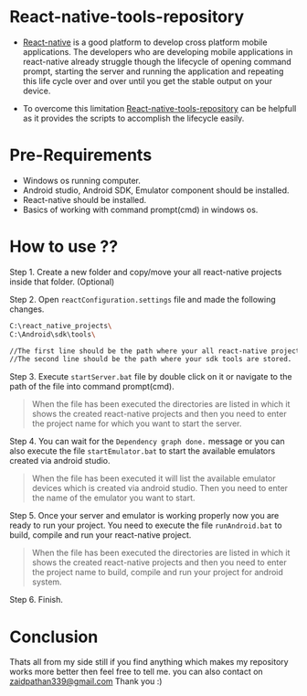 # React-native-tools-repository

- [React-native](https://facebook.github.io/react-native/) is a good platform to develop cross platform mobile applications. The developers who are developing mobile applications in react-native already struggle though the lifecycle of opening command prompt, starting the server and running the application and repeating this life cycle over and over until you get the stable output on your device.

- To overcome this limitation [React-native-tools-repository](https://github.com/zaidpathanGit/React-native-tools-repository/) can be helpfull as it provides the scripts to accomplish the lifecycle easily.

# Pre-Requirements

* Windows os running computer.
* Android studio, Android SDK, Emulator component should be installed.
* React-native should be installed.
* Basics of working with command prompt(cmd) in windows os.

# How to use ??

Step 1. Create a new folder and copy/move your all react-native projects inside that folder. (Optional)

Step 2. Open `reactConfiguration.settings` file and made the following changes.

```sh
C:\react_native_projects\
C:\Android\sdk\tools\

//The first line should be the path where your all react-native projects are stored.
//The second line should be the path where your sdk tools are stored.
```

Step 3. Execute `startServer.bat` file by double click on it or navigate to the path of the file into command prompt(cmd).

>When the file has been executed the directories are listed in which it shows the created react-native projects and then you need to enter the project name for which you want to start the server.

Step 4. You can wait for the `Dependency graph done.` message or you can also execute the file `startEmulator.bat` to start the available emulators created via android studio.

>When the file has been executed it will list the available emulator devices which is created via android studio. Then you need to enter the name of the emulator you want to start.

Step 5. Once your server and emulator is working properly now you are ready to run your project. You need to execute the file `runAndroid.bat` to build, compile and run your react-native project.

>When the file has been executed the directories are listed in which it shows the created react-native projects and then you need to enter the project name to build, compile and run your project for android system.

Step 6. Finish.

# Conclusion

Thats all from my side still if you find anything which makes my repository works more better then feel free to tell me. you can also contact on zaidpathan339@gmail.com Thank you :)

